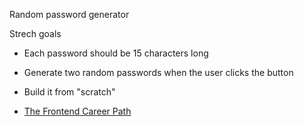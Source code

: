 Random password generator

Strech goals
- Each password should be 15 characters long
- Generate two random passwords when the user clicks the button
- Build it from "scratch"



- [The Frontend Career Path](https://scrimba.com/learn/frontend)

